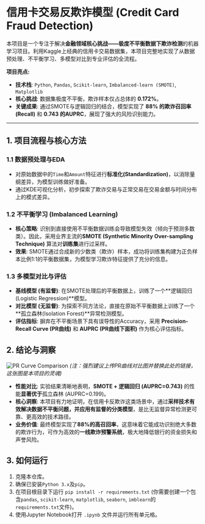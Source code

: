 # 信用卡交易反欺诈模型 (Credit Card Fraud Detection)

本项目是一个专注于解决**金融领域核心挑战——极度不平衡数据下欺诈检测**的机器学习项目。利用Kaggle上经典的信用卡交易数据集，本项目完整地实现了从数据预处理、不平衡学习、多模型对比到专业评估的全流程。

**项目亮点:**
*   **技术栈**: `Python`, `Pandas`, `Scikit-learn`, `Imbalanced-learn (SMOTE)`, `Matplotlib`
*   **核心挑战**: 数据集极度不平衡，欺诈样本仅占总体的 **0.172%**。
*   **关键成果**: 通过SMOTE与逻辑回归的结合，模型实现了 **88% 的欺诈召回率(Recall)** 和 **0.743 的AUPRC**，展现了强大的风险识别能力。

---

## 1. 项目流程与核心方法

### 1.1 数据预处理与EDA
*   对原始数据中的`Time`和`Amount`特征进行**标准化(Standardization)**，以消除量纲差异，为模型训练做好准备。
*   通过KDE可视化分析，初步探索了欺诈交易与正常交易在交易金额与时间分布上的模式差异。

### 1.2 不平衡学习 (Imbalanced Learning)
*   **核心策略**: 识别到直接使用不平衡数据训练会导致模型失效（倾向于预测多数类）。因此，采用业界主流的**SMOTE (Synthetic Minority Over-sampling Technique)** 算法对**训练集**进行过采样。
*   **效果**: SMOTE通过合成新的少数类（欺诈）样本，成功将训练集构建为正负样本比例1:1的平衡数据集，为模型学习欺诈特征提供了充分的信息。

### 1.3 多模型对比与评估
*   **基线模型 (有监督)**: 在SMOTE处理后的平衡数据上，训练了一个**逻辑回归(Logistic Regression)**模型。
*   **对比模型 (无监督)**: 为探索不同方法论，直接在原始不平衡数据上训练了一个**孤立森林(Isolation Forest)**异常检测模型。
*   **评估指标**: 摒弃在不平衡场景下具有误导性的Accuracy，采用 **Precision-Recall Curve (PR曲线)** 和 **AUPRC (PR曲线下面积)** 作为核心评估指标。

## 2. 结论与洞察

![PR Curve Comparison](https-placeholder-for-your-pr-curve-comparison-image.png)
*(注：强烈建议上传PR曲线对比图并替换此处的链接，这张图是本项目的灵魂)*

*   **性能对比**: 实验结果清晰地表明，**SMOTE + 逻辑回归 (AUPRC=0.743)** 的性能**显著优于**孤立森林 (AUPRC=0.199)。
*   **核心洞察**: 本项目有力地证明，在信用卡反欺诈这类场景中，通过**采样技术有效解决数据不平衡问题，并应用有监督的分类模型**，是比无监督异常检测更可靠、更高效的技术路径。
*   **业务价值**: 最终模型实现了**88%的高召回率**，这意味着它能成功识别绝大多数的欺诈行为，可作为高效的**一线欺诈预警系统**，极大地降低银行的资金损失和声誉风险。

## 3. 如何运行
1.  克隆本仓库。
2.  确保已安装`Python 3.x`及`pip`。
3.  在项目根目录下运行 `pip install -r requirements.txt` (你需要创建一个包含`pandas`, `scikit-learn`, `matplotlib`, `seaborn`, `imblearn`的`requirements.txt`文件)。
4.  使用Jupyter Notebook打开 `.ipynb` 文件并运行所有单元格。
